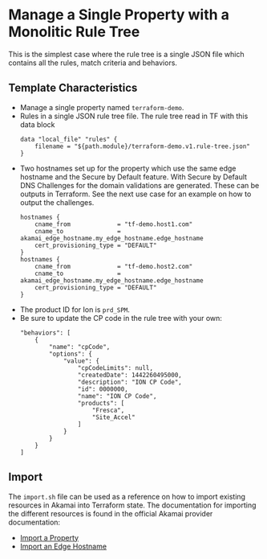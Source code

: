 # Manage a Single Property with a Monolitic Rule Tree
This is the simplest case where the rule tree is a single JSON file which contains all the rules, match criteria and behaviors.

## Template Characteristics
* Manage a single property named `terraform-demo`.
* Rules in a single JSON rule tree file. The rule tree read in TF with this data block
    ```
    data "local_file" "rules" {
        filename = "${path.module}/terraform-demo.v1.rule-tree.json"
    }
    ```
* Two hostnames set up for the property which use the same edge hostname and the Secure by Default feature. With Secure by Default DNS Challenges for the domain validations are generated. These can be outputs in Terraform. See the next use case for an example on how to output the challenges.
    ```
    hostnames {
        cname_from             = "tf-demo.host1.com"
        cname_to               = akamai_edge_hostname.my_edge_hostname.edge_hostname
        cert_provisioning_type = "DEFAULT"
    }
    hostnames {
        cname_from             = "tf-demo.host2.com"
        cname_to               = akamai_edge_hostname.my_edge_hostname.edge_hostname
        cert_provisioning_type = "DEFAULT"
    }
    ```
* The product ID for Ion is `prd_SPM`.  
* Be sure to update the CP code in the rule tree with your own:
    ```
    "behaviors": [
        {
            "name": "cpCode",
            "options": {
                "value": {
                    "cpCodeLimits": null,
                    "createdDate": 1442260495000,
                    "description": "ION CP Code",
                    "id": 0000000,
                    "name": "ION CP Code",
                    "products": [
                        "Fresca",
                        "Site_Accel"
                    ]
                }
            }
        }
    ]
    ```

## Import
The `import.sh` file can be used as a reference on how to import existing resources in Akamai into Terraform state. The documentation for importing the different resources is found in the official Akamai provider documentation:

- [Import a Property](https://registry.terraform.io/providers/akamai/akamai/latest/docs/resources/property)
- [Import an Edge Hostname](https://registry.terraform.io/providers/akamai/akamai/latest/docs/resources/edge_hostname#import)